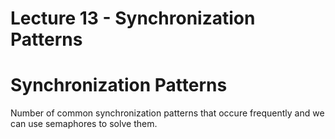 # Lecture 13 - Synchronization Patterns

# Synchronization Patterns

Number of common synchronization patterns that occure frequently and we can use semaphores to solve them.

